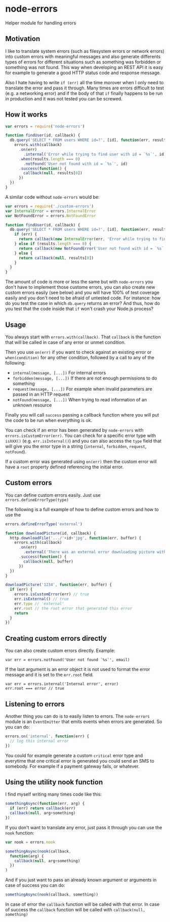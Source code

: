 node-errors
===========

Helper module for handling errors

## Motivation

I like to translate system errors (such as filesystem errors or network errors) into custom errors with meaningful messages and also generate differents types of errors for different situations such as something was forbidden or something was not found. This way when developing an REST API it is easy for example to generate a good HTTP status code and response message.

Also I hate having to write `if (err)` all the time morover when I only need to translate the error and pass it through. Many times are errors difficult to test (e.g. a networking error) and if the body of that `if` finally happens to be run in production and it was not tested you can be screwed.

## How it works

```javascript
var errors = require('node-errors')

function findUser(id, callback) {
  db.query('SELECT * FROM users WHERE id=?', [id], function(err, results) {
    errors.with(callback)
      .on(err)
        .internal('Error while trying to find user with id = `%s`', id)
      .when(results.length === 0)
        .notFound('User not found with id = `%s`', id)
      .success(function() {
        callback(null, results[0])
      })
  })
}
```

A similar code without `node-errors` would be:

```javascript
var errors = require('./custom-errors')
var InternalError = errors.InternalError
var NotFoundError = errors.NotFoundError

function findUser(id, callback) {
  db.query('SELECT * FROM users WHERE id=?', [id], function(err, results) {
    if (err) {
      return callback(new InternalError(err, 'Error while trying to find user with id = `%s`', id))
    } else if (results.length === 0) {
      return callback(new NotFoundError('User not found with id = `%s`', id))
    } else {
      return callback(null, results[0])
    }
  }
}
```

The amount of code is more or less the same but with `node-errors` you don't have to implement those custome errors, you can also create new custom errors easily (see below) and you will have 100% of test coverage easily and you don't need to be afraid of untested code. For instance: how do you test the case in which `db.query` returns an error? And thus, how do you test that the code inside that `if` won't crash your Node.js process?

## Usage

You always start with `errors.with(callback)`. That `callback` is the function that will be called in case of any error or unmet condition.

Then you use `on(err)` if you want to check against an existing error or `when(condition)` for any other condition, followed by a call to any of the following:

* `internal(message, [...])` For internal errors
* `forbidden(message, [...])` If there are not enough permissions to do something
* `request(message, [...])` For example when invalid parameters are passed in an HTTP request
* `notFound(message, [...])` When trying to read information of an unknown resource

Finally you will call `success` passing a callback function where you will put the code to be run when everything is ok.

You can check if an error has been generated by `node-errors` with `errors.isCustomError(err)`. You can check for a specific error type with `isXXX()` (e.g. `err.isInternal()`) and you can also access the `type` field that will give you the error type in a string (`internal`, `forbidden`, `request`, `notFound`).

If a custom error was generated using `on(err)` then the custom error will have a `root` property defined referencing the initial error.

## Custom errors

You can define custom errors easily. Just use `errors.defineErrorType(type)`

The following is a full example of how to define custom errors and how to use the 

```javascript
errors.defineErrorType('external')

function downloadPicture(id, callback) {
  http.downloadFile('.../'+id+'jpg', function(err, buffer) {
    errors.with(callback)
      .on(err)
        .external('There was an external error downloading picture with id = `%s`', id)
      .success(function() {
        callback(null, buffer)
      })
  })
}

downloadPicture('1234', function(err, buffer) {
  if (err) {
    errors.isCustomError(err) // true
    err.isExternal() // true
    err.type // 'external'
    err.root // the root error that generated this error
    return
  }
})
```

## Creating custom errors directly

You can also create custom errors directly. Example:

```
var err = errors.notFound('User not found `%s`', email)
```

If the last argument is an error object it is not used to format the error message and it is set to the `err.root` field.

```
var err = errors.internal('Internal error', error)
err.root === error // true
```

## Listening to errors

Another thing you can do is to easily listen to errors. The `node-errors` module is an `EventEmitter` that emits events when errors are generated. So you can do:

```javascript
errors.on('internal', function(err) {
  // log this internal error
})
```

You could for example generate a custom `critical` error type and everytime that one critical error is generated you could send an SMS to somebody. For example if a payment gateway fails, or whatever.


## Using the utility nook function

I find myself writing many times code like this:

```javascript
somethingAsync(function(err, arg) {
  if (err) return callback(err)
  callback(null, arg+something)
})
```

If you don't want to translate any error, just pass it through you can use the `nook` function:

```javascript
var nook = errors.nook

somethingAsync(nook(callback,
  function(arg) {
    callback(null, arg+something)
  })
)
```

And if you just want to pass an already known argument or arguments in case of success you can do:

```javascript
somethingAsync(nook(callback, something))
```

In case of error the `callback` function will be called with that error. In case of success the `callback` function will be called with `callback(null, something)`

